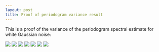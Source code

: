 ```yaml
---
layout: post
title: Proof of periodogram variance result
---
```

This is a proof of the variance of the periodogram spectral estimate for white Gaussian noise:

<img src="/assets/varPeriodogram1.jpg">
<img src="/assets/varPeriodogram2.jpg">
<img src="/assets/varPeriodogram3.jpg">
<img src="/assets/varPeriodogram4.jpg">
<img src="/assets/varPeriodogram5.jpg">
<img src="/assets/varPeriodogram6.jpg">
<img src="/assets/varPeriodogram7.jpg">
